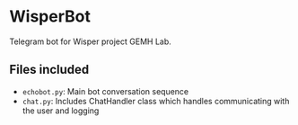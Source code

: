 # WisperBot

Telegram bot for Wisper project GEMH Lab.

## Files included

- `echobot.py`: Main bot conversation sequence
- `chat.py`: Includes ChatHandler class which handles communicating with the user and logging
